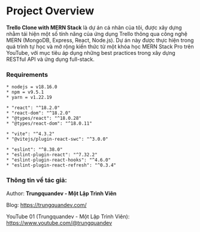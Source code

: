 # Project Overview

**Trello Clone with MERN Stack** là dự án cá nhân của tôi, được xây dựng nhằm tái hiện một số tính năng của ứng dụng Trello thông qua công nghệ MERN (MongoDB, Express, React, Node.js). Dự án này được thực hiện trong quá trình tự học và mở rộng kiến thức từ một khóa học MERN Stack Pro trên YouTube, với mục tiêu áp dụng những best practices trong xây dựng RESTful API và ứng dụng full-stack.


### Requirements

```
* nodejs = v18.16.0
* npm = v9.5.1
* yarn = v1.22.19

* "react": "^18.2.0"
* "react-dom": "^18.2.0"
* "@types/react": "^18.0.28"
* "@types/react-dom": "^18.0.11"

* "vite": "^4.3.2"
* "@vitejs/plugin-react-swc": "^3.0.0"

* "eslint": "^8.38.0"
* "eslint-plugin-react": "^7.32.2"
* "eslint-plugin-react-hooks": "^4.6.0"
* "eslint-plugin-react-refresh": "^0.3.4"
```

### Thông tin về tác giả:

Author: **Trungquandev - Một Lập Trình Viên**

Blog: https://trungquandev.com/

YouTube 01 (Trungquandev - Một Lập Trình Viên): https://www.youtube.com/@trungquandev

